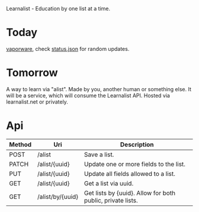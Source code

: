 Learnalist - Education by one list at a time.

# Today
[vaporware](https://en.wikipedia.org/wiki/Vaporware), check [status.json](./status.json) for random updates.

# Tomorrow

A way to learn via "alist". Made by you, another human or something else.
It will be a service, which will consume the Learnalist API. Hosted via learnalist.net or privately.

# Api

| Method | Uri | Description |
| --- | --- | --- |
| POST | /alist | Save a list. |
| PATCH | /alist/{uuid} | Update one or more fields to the list. |
| PUT | /alist/{uuid} | Update all fields allowed to a list. |
| GET | /alist/{uuid} | Get a list via uuid. |
| GET | /alist/by/{uuid} | Get lists by {uuid}. Allow for both public, private lists. |
